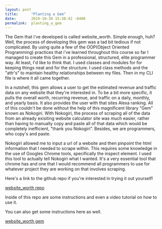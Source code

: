 ```yaml
---
layout: post
title:      "Planting a Gem"
date:       2019-10-30 15:38:42 -0400
permalink:  planting_a_gem
---
```



The Gem that i've developed is called website_worth. Simple enough, huh? Well, the process of developing this gem was a tad bit tedious if not complicated. By using quite a few of the OOP(Object Oriented Programming) practices that i've learned throughout this course so far I managed to create this Gem in a professional, structured, elite programmer way. At least, I'd like to think that. I used classes and modules for for keeping things neat and for the structure. I used class methods and the "attr's" to maintain healthy relationships between my files. Then in my CLI file is where it all came together. 

In a nutshell, this gem allows a user to get the estimated revenue and traffic data on any website that they're interested in. To be a bit more specific, it pulls the overall worth, recurring revenue, and traffic on a daily, monthly, and yearly basis. It also provides the user with that sites Alexa ranking. All of this couldn't be done without the help of this magnificent library "Gem" known as Nokogiri. With Nokogiri, the process of scraping all of the data from an already exisiting website calculator site was much easier, rather than having to manually copy and paste all of that data which would be completely inefficient, "thank you Nokogiri". Besides, we are programmers, who copy's and paste.

Nokogiri allowed me to input a url of a website and then pinpoint the html information that I needed to scrape within. This requires some knowledge in the use of Googles Chrome tools, specifically the inspect element. I used this tool to actually tell Nokogiri what I wanted. It's a very essential tool that chrome has and one that I would recommend all programmers to use for whatever project they are working on that involves scraping. 

Here's a link to the github repo if you're interested in trying it out yourself! 


[website_worth repo](https://github.com/greedybrain/website_worth)

Inside of this repo are some instructions and even a video tutorial on how to use it.

You can also get some instructions here as well.

[website_worth gem](https://rubygems.org/gems/website_worth)


